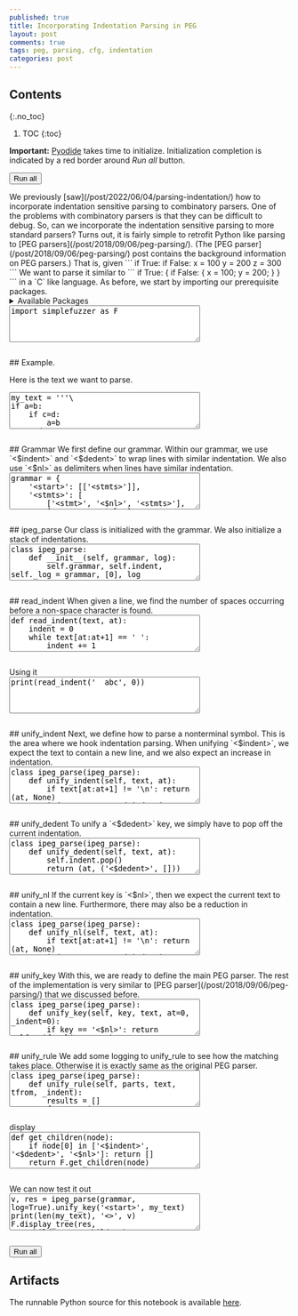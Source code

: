 ```yaml
---
published: true
title: Incorporating Indentation Parsing in PEG
layout: post
comments: true
tags: peg, parsing, cfg, indentation
categories: post
---
```


## Contents
{:.no_toc}

1. TOC
{:toc}

<script src="/resources/js/graphviz/index.min.js"></script>
<script>
// From https://github.com/hpcc-systems/hpcc-js-wasm
// Hosted for teaching.
var hpccWasm = window["@hpcc-js/wasm"];
function display_dot(dot_txt, div) {
    hpccWasm.graphviz.layout(dot_txt, "svg", "dot").then(svg => {
        div.innerHTML = svg;
    });
}
window.display_dot = display_dot
// from js import display_dot
</script>

<script src="/resources/pyodide/full/3.9/pyodide.js"></script>
<link rel="stylesheet" type="text/css" media="all" href="/resources/skulpt/css/codemirror.css">
<link rel="stylesheet" type="text/css" media="all" href="/resources/skulpt/css/solarized.css">
<link rel="stylesheet" type="text/css" media="all" href="/resources/skulpt/css/env/editor.css">

<script src="/resources/skulpt/js/codemirrorepl.js" type="text/javascript"></script>
<script src="/resources/skulpt/js/python.js" type="text/javascript"></script>
<script src="/resources/pyodide/js/env/editor.js" type="text/javascript"></script>

**Important:** [Pyodide](https://pyodide.readthedocs.io/en/latest/) takes time to initialize.
Initialization completion is indicated by a red border around *Run all* button.
<form name='python_run_form'>
<button type="button" name="python_run_all">Run all</button>
</form>
We previously [saw](/post/2022/06/04/parsing-indentation/) how to incorporate
indentation sensitive parsing to combinatory parsers. One of the problems
with combinatory parsers is that they can be difficult to debug. So, can we
incorporate the indentation sensitive parsing to more standard parsers? Turns
out, it is fairly simple to retrofit Python like parsing to
[PEG parsers](/post/2018/09/06/peg-parsing/). (The
[PEG parser](/post/2018/09/06/peg-parsing/) post contains the background
information on PEG parsers.)
That is, given
```
if True:
   if False:
      x = 100
      y = 200
z = 300
```
We want to parse it similar to
```
if True: {
   if False: {
      x = 100;
      y = 200;
   }
}
```
in a `C` like language.
As before, we start by importing our prerequisite packages.

<details>
<summary>Available Packages </summary>
<!--##### Available Packages-->

These are packages that refer either to my previous posts or to pure python
packages that I have compiled, and is available in the below locations. As
before, install them if you need to run the program directly on the machine.
To install, simply download the wheel file (`pkg.whl`) and install using
`pip install pkg.whl`.

<ol>
<li><a href="https://rahul.gopinath.org/py/simplefuzzer-0.0.1-py2.py3-none-any.whl">simplefuzzer-0.0.1-py2.py3-none-any.whl</a> from "<a href="/post/2019/05/28/simplefuzzer-01/">The simplest grammar fuzzer in the world</a>".</li>
</ol>

<div style='display:none'>
<form name='python_run_form'>
<textarea cols="40" rows="4" id='python_pre_edit' name='python_edit'>
https://rahul.gopinath.org/py/simplefuzzer-0.0.1-py2.py3-none-any.whl
</textarea>
</form>
</div>
</details>

<!--
############
import simplefuzzer as F

############
-->
<form name='python_run_form'>
<textarea cols="40" rows="4" name='python_edit'>
import simplefuzzer as F
</textarea><br />
<pre class='Output' name='python_output'></pre>
<div name='python_canvas'></div>
</form>
## Example.

Here is the text we want to parse.

<!--
############
my_text = '''\
if a=b:
    if c=d:
        a=b
    c=d
c=b
'''


############
-->
<form name='python_run_form'>
<textarea cols="40" rows="4" name='python_edit'>
my_text = &#x27;&#x27;&#x27;\
if a=b:
    if c=d:
        a=b
    c=d
c=b
&#x27;&#x27;&#x27;
</textarea><br />
<pre class='Output' name='python_output'></pre>
<div name='python_canvas'></div>
</form>
## Grammar
We first define our grammar. Within our grammar, we use `<$indent>` and
`<$dedent>` to wrap lines with similar indentation. We also use `<$nl>` as
delimiters when lines have similar indentation.

<!--
############
grammar = {
    '<start>': [['<stmts>']],
    '<stmts>': [
        ['<stmt>', '<$nl>', '<stmts>'],
        ['<stmt>', '<$nl>'],
        ['<stmt>']],
    '<stmt>': [['<assignstmt>'], ['<ifstmt>']],
    '<assignstmt>': [['<letter>', '=','<letter>']],
    '<letter>': [['a'],['b'], ['c'], ['d']],
    '<ifstmt>': [['if ', '<expr>', ':', '<block>']],
    '<expr>': [['<letter>', '=', '<letter>']],
    '<block>': [['<$indent>','<stmts>', '<$dedent>']]
}

############
-->
<form name='python_run_form'>
<textarea cols="40" rows="4" name='python_edit'>
grammar = {
    &#x27;&lt;start&gt;&#x27;: [[&#x27;&lt;stmts&gt;&#x27;]],
    &#x27;&lt;stmts&gt;&#x27;: [
        [&#x27;&lt;stmt&gt;&#x27;, &#x27;&lt;$nl&gt;&#x27;, &#x27;&lt;stmts&gt;&#x27;],
        [&#x27;&lt;stmt&gt;&#x27;, &#x27;&lt;$nl&gt;&#x27;],
        [&#x27;&lt;stmt&gt;&#x27;]],
    &#x27;&lt;stmt&gt;&#x27;: [[&#x27;&lt;assignstmt&gt;&#x27;], [&#x27;&lt;ifstmt&gt;&#x27;]],
    &#x27;&lt;assignstmt&gt;&#x27;: [[&#x27;&lt;letter&gt;&#x27;, &#x27;=&#x27;,&#x27;&lt;letter&gt;&#x27;]],
    &#x27;&lt;letter&gt;&#x27;: [[&#x27;a&#x27;],[&#x27;b&#x27;], [&#x27;c&#x27;], [&#x27;d&#x27;]],
    &#x27;&lt;ifstmt&gt;&#x27;: [[&#x27;if &#x27;, &#x27;&lt;expr&gt;&#x27;, &#x27;:&#x27;, &#x27;&lt;block&gt;&#x27;]],
    &#x27;&lt;expr&gt;&#x27;: [[&#x27;&lt;letter&gt;&#x27;, &#x27;=&#x27;, &#x27;&lt;letter&gt;&#x27;]],
    &#x27;&lt;block&gt;&#x27;: [[&#x27;&lt;$indent&gt;&#x27;,&#x27;&lt;stmts&gt;&#x27;, &#x27;&lt;$dedent&gt;&#x27;]]
}
</textarea><br />
<pre class='Output' name='python_output'></pre>
<div name='python_canvas'></div>
</form>
## ipeg_parse
Our class is initialized with the grammar. We also initialize a stack of
indentations.

<!--
############
class ipeg_parse:
    def __init__(self, grammar, log):
        self.grammar, self.indent, self._log = grammar, [0], log

############
-->
<form name='python_run_form'>
<textarea cols="40" rows="4" name='python_edit'>
class ipeg_parse:
    def __init__(self, grammar, log):
        self.grammar, self.indent, self._log = grammar, [0], log
</textarea><br />
<pre class='Output' name='python_output'></pre>
<div name='python_canvas'></div>
</form>
## read_indent
When given a line, we find the number of spaces occurring before a non-space
character is found.

<!--
############
def read_indent(text, at):
    indent = 0
    while text[at:at+1] == ' ':
        indent += 1
        at += 1
    return indent, at

############
-->
<form name='python_run_form'>
<textarea cols="40" rows="4" name='python_edit'>
def read_indent(text, at):
    indent = 0
    while text[at:at+1] == &#x27; &#x27;:
        indent += 1
        at += 1
    return indent, at
</textarea><br />
<pre class='Output' name='python_output'></pre>
<div name='python_canvas'></div>
</form>
Using it

<!--
############
print(read_indent('  abc', 0))

############
-->
<form name='python_run_form'>
<textarea cols="40" rows="4" name='python_edit'>
print(read_indent(&#x27;  abc&#x27;, 0))
</textarea><br />
<pre class='Output' name='python_output'></pre>
<div name='python_canvas'></div>
</form>
## unify_indent
Next, we define how to parse a nonterminal symbol. This is the area
where we hook indentation parsing. When unifying `<$indent>`,
we expect the text to contain a new line,
and we also expect an increase in indentation.

<!--
############
class ipeg_parse(ipeg_parse):
    def unify_indent(self, text, at):
        if text[at:at+1] != '\n': return (at, None)
        indent, at_ = read_indent(text, at+1)
        if indent <= self.indent[-1]: return (at, None)
        self.indent.append(indent)
        return (at_, ('<$indent>', []))

############
-->
<form name='python_run_form'>
<textarea cols="40" rows="4" name='python_edit'>
class ipeg_parse(ipeg_parse):
    def unify_indent(self, text, at):
        if text[at:at+1] != &#x27;\n&#x27;: return (at, None)
        indent, at_ = read_indent(text, at+1)
        if indent &lt;= self.indent[-1]: return (at, None)
        self.indent.append(indent)
        return (at_, (&#x27;&lt;$indent&gt;&#x27;, []))
</textarea><br />
<pre class='Output' name='python_output'></pre>
<div name='python_canvas'></div>
</form>
## unify_dedent
To unify a `<$dedent>` key, we simply have to pop off the current
indentation.

<!--
############
class ipeg_parse(ipeg_parse):
    def unify_dedent(self, text, at):
        self.indent.pop()
        return (at, ('<$dedent>', []))
############
-->
<form name='python_run_form'>
<textarea cols="40" rows="4" name='python_edit'>
class ipeg_parse(ipeg_parse):
    def unify_dedent(self, text, at):
        self.indent.pop()
        return (at, (&#x27;&lt;$dedent&gt;&#x27;, []))
</textarea><br />
<pre class='Output' name='python_output'></pre>
<div name='python_canvas'></div>
</form>
## unify_nl
If the current key is `<$nl>`, then we
expect the current text to contain a new line. Furthermore, there may also be
a reduction in indentation.

<!--
############
class ipeg_parse(ipeg_parse):
    def unify_nl(self, text, at):
        if text[at:at+1] != '\n': return (at, None)
        indent, at_ = read_indent(text, at+1)
        assert indent <= self.indent[-1]
        return (at_, ('<$nl>', []))

############
-->
<form name='python_run_form'>
<textarea cols="40" rows="4" name='python_edit'>
class ipeg_parse(ipeg_parse):
    def unify_nl(self, text, at):
        if text[at:at+1] != &#x27;\n&#x27;: return (at, None)
        indent, at_ = read_indent(text, at+1)
        assert indent &lt;= self.indent[-1]
        return (at_, (&#x27;&lt;$nl&gt;&#x27;, []))
</textarea><br />
<pre class='Output' name='python_output'></pre>
<div name='python_canvas'></div>
</form>
## unify_key
With this, we are ready to define the main PEG parser.
The rest of the implementation is very similar to
[PEG parser](/post/2018/09/06/peg-parsing/) that we discussed before.

<!--
############
class ipeg_parse(ipeg_parse):
    def unify_key(self, key, text, at=0, _indent=0):
        if key == '<$nl>': return self.unify_nl(text, at)
        elif key == '<$indent>': return self.unify_indent(text, at)
        elif key == '<$dedent>': return self.unify_dedent(text, at)
        if key not in self.grammar:
            return (at + len(key), (key, [])) if text[at:].startswith(key) else (at, None)
        rules = self.grammar[key]
        for rule in rules:
            l, res = self.unify_rule(rule, text, at, _indent)
            if res is not None: return l, (key, res)
        return (0, None)

############
-->
<form name='python_run_form'>
<textarea cols="40" rows="4" name='python_edit'>
class ipeg_parse(ipeg_parse):
    def unify_key(self, key, text, at=0, _indent=0):
        if key == &#x27;&lt;$nl&gt;&#x27;: return self.unify_nl(text, at)
        elif key == &#x27;&lt;$indent&gt;&#x27;: return self.unify_indent(text, at)
        elif key == &#x27;&lt;$dedent&gt;&#x27;: return self.unify_dedent(text, at)
        if key not in self.grammar:
            return (at + len(key), (key, [])) if text[at:].startswith(key) else (at, None)
        rules = self.grammar[key]
        for rule in rules:
            l, res = self.unify_rule(rule, text, at, _indent)
            if res is not None: return l, (key, res)
        return (0, None)
</textarea><br />
<pre class='Output' name='python_output'></pre>
<div name='python_canvas'></div>
</form>
## unify_rule
We add some logging to unify_rule to see how the matching takes place.
Otherwise it is exactly same as the original PEG parser.

<!--
############
class ipeg_parse(ipeg_parse):
    def unify_rule(self, parts, text, tfrom, _indent):
        results = []
        for part in parts:
            if self._log:
                print(' '*_indent, part, '=>', repr(text[tfrom:]))
            tfrom_, res = self.unify_key(part, text, tfrom, _indent+1)
            if self._log:
                print(' '*_indent, part, '=>', repr(text[tfrom:tfrom_]), "|",
                        repr(text[tfrom:]), res is not None)
            tfrom = tfrom_
            if res is None: return tfrom, None
            results.append(res)
        return tfrom, results

############
-->
<form name='python_run_form'>
<textarea cols="40" rows="4" name='python_edit'>
class ipeg_parse(ipeg_parse):
    def unify_rule(self, parts, text, tfrom, _indent):
        results = []
        for part in parts:
            if self._log:
                print(&#x27; &#x27;*_indent, part, &#x27;=&gt;&#x27;, repr(text[tfrom:]))
            tfrom_, res = self.unify_key(part, text, tfrom, _indent+1)
            if self._log:
                print(&#x27; &#x27;*_indent, part, &#x27;=&gt;&#x27;, repr(text[tfrom:tfrom_]), &quot;|&quot;,
                        repr(text[tfrom:]), res is not None)
            tfrom = tfrom_
            if res is None: return tfrom, None
            results.append(res)
        return tfrom, results
</textarea><br />
<pre class='Output' name='python_output'></pre>
<div name='python_canvas'></div>
</form>
display

<!--
############
def get_children(node):
    if node[0] in ['<$indent>', '<$dedent>', '<$nl>']: return []
    return F.get_children(node)

############
-->
<form name='python_run_form'>
<textarea cols="40" rows="4" name='python_edit'>
def get_children(node):
    if node[0] in [&#x27;&lt;$indent&gt;&#x27;, &#x27;&lt;$dedent&gt;&#x27;, &#x27;&lt;$nl&gt;&#x27;]: return []
    return F.get_children(node)
</textarea><br />
<pre class='Output' name='python_output'></pre>
<div name='python_canvas'></div>
</form>
We can now test it out

<!--
############
v, res = ipeg_parse(grammar, log=True).unify_key('<start>', my_text)
print(len(my_text), '<>', v)
F.display_tree(res, get_children=get_children)
############
-->
<form name='python_run_form'>
<textarea cols="40" rows="4" name='python_edit'>
v, res = ipeg_parse(grammar, log=True).unify_key(&#x27;&lt;start&gt;&#x27;, my_text)
print(len(my_text), &#x27;&lt;&gt;&#x27;, v)
F.display_tree(res, get_children=get_children)
</textarea><br />
<pre class='Output' name='python_output'></pre>
<div name='python_canvas'></div>
</form>

<form name='python_run_form'>
<button type="button" name="python_run_all">Run all</button>
</form>

## Artifacts

The runnable Python source for this notebook is available [here](https://github.com/rahulgopinath/rahulgopinath.github.io/blob/master/notebooks/2022-06-05-peg-parsing-indentation.py).


